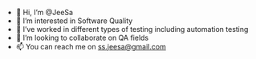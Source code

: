- 👋 Hi, I’m @JeeSa
- 👀 I’m interested in Software Quality
- 🌱 I’ve worked in different types of testing including automation testing
- 💞️ I’m looking to collaborate on QA fields
- 📫 You can reach me on ss.jeesa@gmail.com

<!---
JeeSa/JeeSa is a ✨ special ✨ repository because its `README.md` (this file) appears on your GitHub profile.
You can click the Preview link to take a look at your changes.
--->
